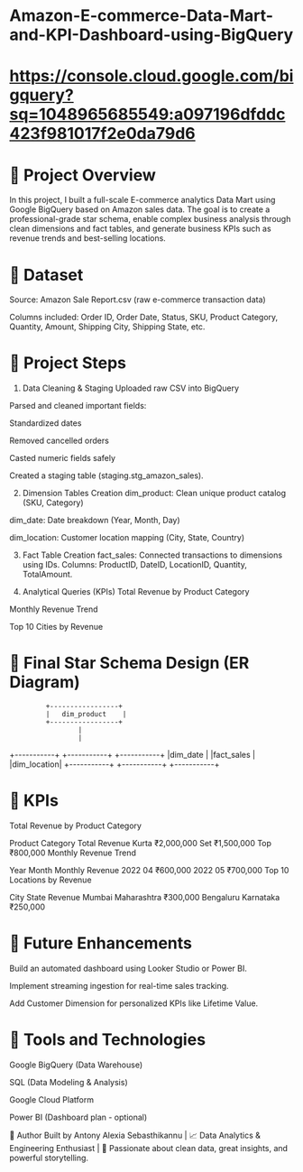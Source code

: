 # Amazon-E-commerce-Data-Mart-and-KPI-Dashboard-using-BigQuery

# https://console.cloud.google.com/bigquery?sq=1048965685549:a097196dfddc423f981017f2e0da79d6
# 📌 Project Overview
In this project, I built a full-scale E-commerce analytics Data Mart using Google BigQuery based on Amazon sales data.
The goal is to create a professional-grade star schema, enable complex business analysis through clean dimensions and fact tables, and generate business KPIs such as revenue trends and best-selling locations.

# 📌 Dataset
Source: Amazon Sale Report.csv (raw e-commerce transaction data)

Columns included: Order ID, Order Date, Status, SKU, Product Category, Quantity, Amount, Shipping City, Shipping State, etc.

# 📌 Project Steps
1. Data Cleaning & Staging
Uploaded raw CSV into BigQuery

Parsed and cleaned important fields:

Standardized dates

Removed cancelled orders

Casted numeric fields safely

Created a staging table (staging.stg_amazon_sales).

2. Dimension Tables Creation
dim_product: Clean unique product catalog (SKU, Category)

dim_date: Date breakdown (Year, Month, Day)

dim_location: Customer location mapping (City, State, Country)

3. Fact Table Creation
fact_sales:
Connected transactions to dimensions using IDs.
Columns: ProductID, DateID, LocationID, Quantity, TotalAmount.

4. Analytical Queries (KPIs)
Total Revenue by Product Category

Monthly Revenue Trend

Top 10 Cities by Revenue

# 📌 Final Star Schema Design (ER Diagram)

             +-----------------+
             |   dim_product    |
             +-----------------+
                     |
                     |
+-----------+   +-----------+   +-----------+
|dim_date   |   |fact_sales |   |dim_location|
+-----------+   +-----------+   +-----------+
# 📌  KPIs
Total Revenue by Product Category

Product Category	Total Revenue
Kurta	₹2,000,000
Set	₹1,500,000
Top	₹800,000
Monthly Revenue Trend

Year	Month	Monthly Revenue
2022	04	₹600,000
2022	05	₹700,000
Top 10 Locations by Revenue

City	State	Revenue
Mumbai	Maharashtra	₹300,000
Bengaluru	Karnataka	₹250,000

# 📌 Future Enhancements
Build an automated dashboard using Looker Studio or Power BI.

Implement streaming ingestion for real-time sales tracking.

Add Customer Dimension for personalized KPIs like Lifetime Value.

# 📌 Tools and Technologies
Google BigQuery (Data Warehouse)

SQL (Data Modeling & Analysis)

Google Cloud Platform

Power BI (Dashboard plan - optional)

📌 Author
Built by Antony Alexia Sebasthikannu | 📈 Data Analytics & Engineering Enthusiast |
🚀 Passionate about clean data, great insights, and powerful storytelling.

